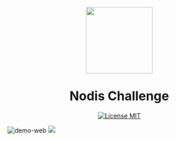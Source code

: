 <h1 align="center">
<br>
   <img src="https://i.imgur.com/EZVI01c.png" width="150px"/>
<br>
<br>
Nodis Challenge
</h1>
<p align="center">
  <a href="https://opensource.org/licenses/MIT">
    <img src="https://img.shields.io/badge/License-MIT-blue.svg" alt="License MIT">
  </a>
</p>

<div>
  <img src="https://im7.ezgif.com/tmp/ezgif-7-7ec58b163790.gif" alt="demo-web">
  <img src="https://im7.ezgif.com/tmp/ezgif-7-739a6eba2222.gif">
</div>
